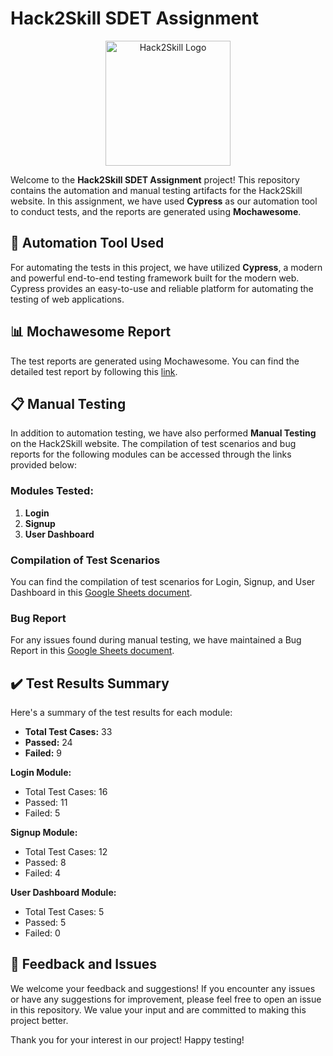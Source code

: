 # Hack2Skill SDET Assignment

<p align="center">
  <img src="https://hack2skill.com/brandguidelines/assets/images/H2S_Gradient_Logo.svg" alt="Hack2Skill Logo" width="200"/>
</p>

Welcome to the **Hack2Skill SDET Assignment** project! This repository contains the automation and manual testing artifacts for the Hack2Skill website. In this assignment, we have used **Cypress** as our automation tool to conduct tests, and the reports are generated using **Mochawesome**.

## 🚀 Automation Tool Used

For automating the tests in this project, we have utilized **Cypress**, a modern and powerful end-to-end testing framework built for the modern web. Cypress provides an easy-to-use and reliable platform for automating the testing of web applications.

## 📊 Mochawesome Report

The test reports are generated using Mochawesome. You can find the detailed test report by following this [link](https://64b6d6086374440c011d0d14--fabulous-peony-ae43f7.netlify.app/).

## 📋 Manual Testing

In addition to automation testing, we have also performed **Manual Testing** on the Hack2Skill website. The compilation of test scenarios and bug reports for the following modules can be accessed through the links provided below:

### Modules Tested:

1. **Login**
2. **Signup**
3. **User Dashboard**

### Compilation of Test Scenarios

You can find the compilation of test scenarios for Login, Signup, and User Dashboard in this [Google Sheets document](https://docs.google.com/spreadsheets/d/1m-as9-kLeurZpDsC--IAY0sRh5K95gXqsAdXzQrJ0v0/edit?usp=sharing).

### Bug Report

For any issues found during manual testing, we have maintained a Bug Report in this [Google Sheets document](https://docs.google.com/spreadsheets/d/1mpsWwG4cvupZEbJwF3F6zyER-qAUxxYnYA4sqEEWKiE/edit?usp=sharing).

## ✔️ Test Results Summary

Here's a summary of the test results for each module:

- **Total Test Cases:** 33
- **Passed:** 24
- **Failed:** 9

**Login Module:**
- Total Test Cases: 16
- Passed: 11
- Failed: 5

**Signup Module:**
- Total Test Cases: 12
- Passed: 8
- Failed: 4

**User Dashboard Module:**
- Total Test Cases: 5
- Passed: 5
- Failed: 0

## 📝 Feedback and Issues

We welcome your feedback and suggestions! If you encounter any issues or have any suggestions for improvement, please feel free to open an issue in this repository. We value your input and are committed to making this project better.



Thank you for your interest in our project! Happy testing!
